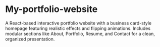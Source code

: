 # My-portfolio-website
A React-based interactive portfolio website with a business card-style homepage featuring realistic effects and flipping animations. Includes modular sections like About, Portfolio, Resume, and Contact for a clean, organized presentation.
